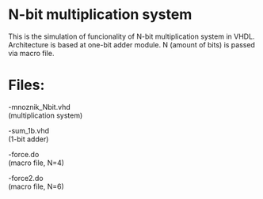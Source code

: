 # N-bit multiplication system

This is the simulation of funcionality of N-bit multiplication system in VHDL. Architecture is based at one-bit adder module. N (amount of bits) is passed via macro file.

# Files:

-mnoznik_Nbit.vhd     
(multiplication system)

-sum_1b.vhd  
(1-bit adder)

-force.do           
(macro file, N=4)

-force2.do           
(macro file, N=6)







